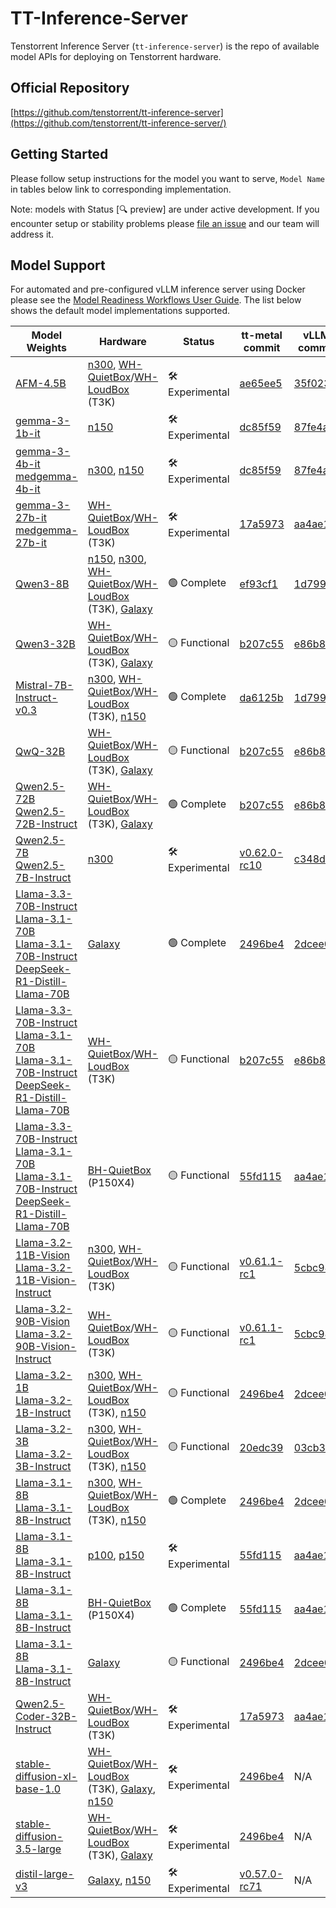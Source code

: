 # TT-Inference-Server

Tenstorrent Inference Server (`tt-inference-server`) is the repo of available model APIs for deploying on Tenstorrent hardware.

## Official Repository

[https://github.com/tenstorrent/tt-inference-server](https://github.com/tenstorrent/tt-inference-server/)


## Getting Started
Please follow setup instructions for the model you want to serve, `Model Name` in tables below link to corresponding implementation.

Note: models with Status [🔍 preview] are under active development. If you encounter setup or stability problems please [file an issue](https://github.com/tenstorrent/tt-inference-server/issues/new?template=Blank+issue) and our team will address it.

## Model Support

For automated and pre-configured vLLM inference server using Docker please see the [Model Readiness Workflows User Guide](docs/workflows_user_guide.md). The list below shows the default model implementations supported. 

| Model Weights | Hardware | Status | tt-metal commit | vLLM commit | Docker Image |
|---------------|----------|--------|-----------------|-------------|--------------|
| [AFM-4.5B](https://huggingface.co/arcee-ai/AFM-4.5B) | [n300](https://tenstorrent.com/hardware/wormhole), [WH-QuietBox](https://tenstorrent.com/hardware/tt-quietbox)/[WH-LoudBox](https://tenstorrent.com/hardware/tt-loudbox) (T3K) | 🛠️ Experimental | [ae65ee5](https://github.com/tenstorrent/tt-metal/tree/ae65ee5/models/tt_transformers) | [35f023f](https://github.com/tenstorrent/vllm/tree/35f023f) | [0.1.0-ae65ee5-35f023f](https://ghcr.io/tenstorrent/tt-inference-server/vllm-tt-metal-src-release-ubuntu-22.04-amd64:0.1.0-ae65ee5-35f023f) |
| [gemma-3-1b-it](https://huggingface.co/google/gemma-3-1b-it) | [n150](https://tenstorrent.com/hardware/wormhole) | 🛠️ Experimental | [dc85f59](https://github.com/tenstorrent/tt-metal/tree/dc85f59/models/tt_transformers) | [87fe4a4](https://github.com/tenstorrent/vllm/tree/87fe4a4) | [0.1.0-dc85f59-87fe4a4](https://ghcr.io/tenstorrent/tt-inference-server/vllm-tt-metal-src-release-ubuntu-22.04-amd64:0.1.0-dc85f59-87fe4a4) |
| [gemma-3-4b-it](https://huggingface.co/google/gemma-3-4b-it)<br/>[medgemma-4b-it](https://huggingface.co/google/medgemma-4b-it) | [n300](https://tenstorrent.com/hardware/wormhole), [n150](https://tenstorrent.com/hardware/wormhole) | 🛠️ Experimental | [dc85f59](https://github.com/tenstorrent/tt-metal/tree/dc85f59/models/tt_transformers) | [87fe4a4](https://github.com/tenstorrent/vllm/tree/87fe4a4) | [0.1.0-dc85f59-87fe4a4](https://ghcr.io/tenstorrent/tt-inference-server/vllm-tt-metal-src-release-ubuntu-22.04-amd64:0.1.0-dc85f59-87fe4a4) |
| [gemma-3-27b-it](https://huggingface.co/google/gemma-3-27b-it)<br/>[medgemma-27b-it](https://huggingface.co/google/medgemma-27b-it) | [WH-QuietBox](https://tenstorrent.com/hardware/tt-quietbox)/[WH-LoudBox](https://tenstorrent.com/hardware/tt-loudbox) (T3K) | 🛠️ Experimental | [17a5973](https://github.com/tenstorrent/tt-metal/tree/17a5973/models/tt_transformers) | [aa4ae1e](https://github.com/tenstorrent/vllm/tree/aa4ae1e) | [0.1.0-17a5973-aa4ae1e](https://ghcr.io/tenstorrent/tt-inference-server/vllm-tt-metal-src-release-ubuntu-22.04-amd64:0.1.0-17a5973-aa4ae1e) |
| [Qwen3-8B](https://huggingface.co/Qwen/Qwen3-8B) | [n150](https://tenstorrent.com/hardware/wormhole), [n300](https://tenstorrent.com/hardware/wormhole), [WH-QuietBox](https://tenstorrent.com/hardware/tt-quietbox)/[WH-LoudBox](https://tenstorrent.com/hardware/tt-loudbox) (T3K), [Galaxy](https://tenstorrent.com/hardware/galaxy) | 🟢 Complete | [ef93cf1](https://github.com/tenstorrent/tt-metal/tree/ef93cf1/models/tt_transformers) | [1d799da](https://github.com/tenstorrent/vllm/tree/1d799da) | [0.1.0-ef93cf1-1d799da](https://ghcr.io/tenstorrent/tt-inference-server/vllm-tt-metal-src-release-ubuntu-22.04-amd64:0.1.0-ef93cf1-1d799da) |
| [Qwen3-32B](https://huggingface.co/Qwen/Qwen3-32B) | [WH-QuietBox](https://tenstorrent.com/hardware/tt-quietbox)/[WH-LoudBox](https://tenstorrent.com/hardware/tt-loudbox) (T3K), [Galaxy](https://tenstorrent.com/hardware/galaxy) | 🟡 Functional | [b207c55](https://github.com/tenstorrent/tt-metal/tree/b207c55/models/tt_transformers) | [e86b855](https://github.com/tenstorrent/vllm/tree/e86b855) | [0.1.0-b207c55-e86b855](https://ghcr.io/tenstorrent/tt-inference-server/vllm-tt-metal-src-release-ubuntu-22.04-amd64:0.1.0-b207c55-e86b855) |
| [Mistral-7B-Instruct-v0.3](https://huggingface.co/mistralai/Mistral-7B-Instruct-v0.3) | [n300](https://tenstorrent.com/hardware/wormhole), [WH-QuietBox](https://tenstorrent.com/hardware/tt-quietbox)/[WH-LoudBox](https://tenstorrent.com/hardware/tt-loudbox) (T3K), [n150](https://tenstorrent.com/hardware/wormhole) | 🟢 Complete | [da6125b](https://github.com/tenstorrent/tt-metal/tree/da6125b/models/tt_transformers) | [1d799da](https://github.com/tenstorrent/vllm/tree/1d799da) | [0.1.0-da6125b-1d799da](https://ghcr.io/tenstorrent/tt-inference-server/vllm-tt-metal-src-release-ubuntu-22.04-amd64:0.1.0-da6125b-1d799da) |
| [QwQ-32B](https://huggingface.co/Qwen/QwQ-32B) | [WH-QuietBox](https://tenstorrent.com/hardware/tt-quietbox)/[WH-LoudBox](https://tenstorrent.com/hardware/tt-loudbox) (T3K), [Galaxy](https://tenstorrent.com/hardware/galaxy) | 🟡 Functional | [b207c55](https://github.com/tenstorrent/tt-metal/tree/b207c55/models/tt_transformers) | [e86b855](https://github.com/tenstorrent/vllm/tree/e86b855) | [0.1.0-b207c55-e86b855](https://ghcr.io/tenstorrent/tt-inference-server/vllm-tt-metal-src-release-ubuntu-22.04-amd64:0.1.0-b207c55-e86b855) |
| [Qwen2.5-72B](https://huggingface.co/Qwen/Qwen2.5-72B)<br/>[Qwen2.5-72B-Instruct](https://huggingface.co/Qwen/Qwen2.5-72B-Instruct) | [WH-QuietBox](https://tenstorrent.com/hardware/tt-quietbox)/[WH-LoudBox](https://tenstorrent.com/hardware/tt-loudbox) (T3K), [Galaxy](https://tenstorrent.com/hardware/galaxy) | 🟢 Complete | [b207c55](https://github.com/tenstorrent/tt-metal/tree/b207c55/models/tt_transformers) | [e86b855](https://github.com/tenstorrent/vllm/tree/e86b855) | [0.1.0-b207c55-e86b855](https://ghcr.io/tenstorrent/tt-inference-server/vllm-tt-metal-src-release-ubuntu-22.04-amd64:0.1.0-b207c55-e86b855) |
| [Qwen2.5-7B](https://huggingface.co/Qwen/Qwen2.5-7B)<br/>[Qwen2.5-7B-Instruct](https://huggingface.co/Qwen/Qwen2.5-7B-Instruct) | [n300](https://tenstorrent.com/hardware/wormhole) | 🛠️ Experimental | [v0.62.0-rc10](https://github.com/tenstorrent/tt-metal/tree/v0.62.0-rc10/models/tt_transformers) | [c348d08](https://github.com/tenstorrent/vllm/tree/c348d08) | [0.1.0-v0.62.0-rc10-c348d08](https://ghcr.io/tenstorrent/tt-inference-server/vllm-tt-metal-src-release-ubuntu-22.04-amd64:0.1.0-v0.62.0-rc10-c348d08) |
| [Llama-3.3-70B-Instruct](https://huggingface.co/meta-llama/Llama-3.3-70B-Instruct)<br/>[Llama-3.1-70B](https://huggingface.co/meta-llama/Llama-3.1-70B)<br/>[Llama-3.1-70B-Instruct](https://huggingface.co/meta-llama/Llama-3.1-70B-Instruct)<br/>[DeepSeek-R1-Distill-Llama-70B](https://huggingface.co/deepseek-ai/DeepSeek-R1-Distill-Llama-70B) | [Galaxy](https://tenstorrent.com/hardware/galaxy) | 🟢 Complete | [2496be4](https://github.com/tenstorrent/tt-metal/tree/2496be4/models/demos/llama3_70b_galaxy) | [2dcee0c](https://github.com/tenstorrent/vllm/tree/2dcee0c) | [0.1.0-2496be4-2dcee0c](https://ghcr.io/tenstorrent/tt-inference-server/vllm-tt-metal-src-release-ubuntu-22.04-amd64:0.1.0-2496be4-2dcee0c) |
| [Llama-3.3-70B-Instruct](https://huggingface.co/meta-llama/Llama-3.3-70B-Instruct)<br/>[Llama-3.1-70B](https://huggingface.co/meta-llama/Llama-3.1-70B)<br/>[Llama-3.1-70B-Instruct](https://huggingface.co/meta-llama/Llama-3.1-70B-Instruct)<br/>[DeepSeek-R1-Distill-Llama-70B](https://huggingface.co/deepseek-ai/DeepSeek-R1-Distill-Llama-70B) | [WH-QuietBox](https://tenstorrent.com/hardware/tt-quietbox)/[WH-LoudBox](https://tenstorrent.com/hardware/tt-loudbox) (T3K) | 🟡 Functional | [b207c55](https://github.com/tenstorrent/tt-metal/tree/b207c55/models/tt_transformers) | [e86b855](https://github.com/tenstorrent/vllm/tree/e86b855) | [0.1.0-b207c55-e86b855](https://ghcr.io/tenstorrent/tt-inference-server/vllm-tt-metal-src-release-ubuntu-22.04-amd64:0.1.0-b207c55-e86b855) |
| [Llama-3.3-70B-Instruct](https://huggingface.co/meta-llama/Llama-3.3-70B-Instruct)<br/>[Llama-3.1-70B](https://huggingface.co/meta-llama/Llama-3.1-70B)<br/>[Llama-3.1-70B-Instruct](https://huggingface.co/meta-llama/Llama-3.1-70B-Instruct)<br/>[DeepSeek-R1-Distill-Llama-70B](https://huggingface.co/deepseek-ai/DeepSeek-R1-Distill-Llama-70B) | [BH-QuietBox](https://tenstorrent.com/hardware/tt-quietbox) (P150X4) | 🟡 Functional | [55fd115](https://github.com/tenstorrent/tt-metal/tree/55fd115/models/tt_transformers) | [aa4ae1e](https://github.com/tenstorrent/vllm/tree/aa4ae1e) | [0.1.0-55fd115-aa4ae1e](https://ghcr.io/tenstorrent/tt-inference-server/vllm-tt-metal-src-release-ubuntu-22.04-amd64:0.1.0-55fd115-aa4ae1e) |
| [Llama-3.2-11B-Vision](https://huggingface.co/meta-llama/Llama-3.2-11B-Vision)<br/>[Llama-3.2-11B-Vision-Instruct](https://huggingface.co/meta-llama/Llama-3.2-11B-Vision-Instruct) | [n300](https://tenstorrent.com/hardware/wormhole), [WH-QuietBox](https://tenstorrent.com/hardware/tt-quietbox)/[WH-LoudBox](https://tenstorrent.com/hardware/tt-loudbox) (T3K) | 🟡 Functional | [v0.61.1-rc1](https://github.com/tenstorrent/tt-metal/tree/v0.61.1-rc1/models/tt_transformers) | [5cbc982](https://github.com/tenstorrent/vllm/tree/5cbc982) | [0.1.0-v0.61.1-rc1-5cbc982](https://ghcr.io/tenstorrent/tt-inference-server/vllm-tt-metal-src-release-ubuntu-22.04-amd64:0.1.0-v0.61.1-rc1-5cbc982) |
| [Llama-3.2-90B-Vision](https://huggingface.co/meta-llama/Llama-3.2-90B-Vision)<br/>[Llama-3.2-90B-Vision-Instruct](https://huggingface.co/meta-llama/Llama-3.2-90B-Vision-Instruct) | [WH-QuietBox](https://tenstorrent.com/hardware/tt-quietbox)/[WH-LoudBox](https://tenstorrent.com/hardware/tt-loudbox) (T3K) | 🟡 Functional | [v0.61.1-rc1](https://github.com/tenstorrent/tt-metal/tree/v0.61.1-rc1/models/tt_transformers) | [5cbc982](https://github.com/tenstorrent/vllm/tree/5cbc982) | [0.1.0-v0.61.1-rc1-5cbc982](https://ghcr.io/tenstorrent/tt-inference-server/vllm-tt-metal-src-release-ubuntu-22.04-amd64:0.1.0-v0.61.1-rc1-5cbc982) |
| [Llama-3.2-1B](https://huggingface.co/meta-llama/Llama-3.2-1B)<br/>[Llama-3.2-1B-Instruct](https://huggingface.co/meta-llama/Llama-3.2-1B-Instruct) | [n300](https://tenstorrent.com/hardware/wormhole), [WH-QuietBox](https://tenstorrent.com/hardware/tt-quietbox)/[WH-LoudBox](https://tenstorrent.com/hardware/tt-loudbox) (T3K), [n150](https://tenstorrent.com/hardware/wormhole) | 🟡 Functional | [2496be4](https://github.com/tenstorrent/tt-metal/tree/2496be4/models/tt_transformers) | [2dcee0c](https://github.com/tenstorrent/vllm/tree/2dcee0c) | [0.1.0-2496be4-2dcee0c](https://ghcr.io/tenstorrent/tt-inference-server/vllm-tt-metal-src-release-ubuntu-22.04-amd64:0.1.0-2496be4-2dcee0c) |
| [Llama-3.2-3B](https://huggingface.co/meta-llama/Llama-3.2-3B)<br/>[Llama-3.2-3B-Instruct](https://huggingface.co/meta-llama/Llama-3.2-3B-Instruct) | [n300](https://tenstorrent.com/hardware/wormhole), [WH-QuietBox](https://tenstorrent.com/hardware/tt-quietbox)/[WH-LoudBox](https://tenstorrent.com/hardware/tt-loudbox) (T3K), [n150](https://tenstorrent.com/hardware/wormhole) | 🟡 Functional | [20edc39](https://github.com/tenstorrent/tt-metal/tree/20edc39/models/tt_transformers) | [03cb300](https://github.com/tenstorrent/vllm/tree/03cb300) | [0.1.0-20edc39-03cb300](https://ghcr.io/tenstorrent/tt-inference-server/vllm-tt-metal-src-release-ubuntu-22.04-amd64:0.1.0-20edc39-03cb300) |
| [Llama-3.1-8B](https://huggingface.co/meta-llama/Llama-3.1-8B)<br/>[Llama-3.1-8B-Instruct](https://huggingface.co/meta-llama/Llama-3.1-8B-Instruct) | [n300](https://tenstorrent.com/hardware/wormhole), [WH-QuietBox](https://tenstorrent.com/hardware/tt-quietbox)/[WH-LoudBox](https://tenstorrent.com/hardware/tt-loudbox) (T3K), [n150](https://tenstorrent.com/hardware/wormhole) | 🟢 Complete | [2496be4](https://github.com/tenstorrent/tt-metal/tree/2496be4/models/tt_transformers) | [2dcee0c](https://github.com/tenstorrent/vllm/tree/2dcee0c) | [0.1.0-2496be4-2dcee0c](https://ghcr.io/tenstorrent/tt-inference-server/vllm-tt-metal-src-release-ubuntu-22.04-amd64:0.1.0-2496be4-2dcee0c) |
| [Llama-3.1-8B](https://huggingface.co/meta-llama/Llama-3.1-8B)<br/>[Llama-3.1-8B-Instruct](https://huggingface.co/meta-llama/Llama-3.1-8B-Instruct) | [p100](https://tenstorrent.com/hardware/blackhole), [p150](https://tenstorrent.com/hardware/blackhole) | 🛠️ Experimental | [55fd115](https://github.com/tenstorrent/tt-metal/tree/55fd115/models/tt_transformers) | [aa4ae1e](https://github.com/tenstorrent/vllm/tree/aa4ae1e) | [0.1.0-55fd115-aa4ae1e](https://ghcr.io/tenstorrent/tt-inference-server/vllm-tt-metal-src-release-ubuntu-22.04-amd64:0.1.0-55fd115-aa4ae1e) |
| [Llama-3.1-8B](https://huggingface.co/meta-llama/Llama-3.1-8B)<br/>[Llama-3.1-8B-Instruct](https://huggingface.co/meta-llama/Llama-3.1-8B-Instruct) | [BH-QuietBox](https://tenstorrent.com/hardware/tt-quietbox) (P150X4) | 🟢 Complete | [55fd115](https://github.com/tenstorrent/tt-metal/tree/55fd115/models/tt_transformers) | [aa4ae1e](https://github.com/tenstorrent/vllm/tree/aa4ae1e) | [0.1.0-55fd115-aa4ae1e](https://ghcr.io/tenstorrent/tt-inference-server/vllm-tt-metal-src-release-ubuntu-22.04-amd64:0.1.0-55fd115-aa4ae1e) |
| [Llama-3.1-8B](https://huggingface.co/meta-llama/Llama-3.1-8B)<br/>[Llama-3.1-8B-Instruct](https://huggingface.co/meta-llama/Llama-3.1-8B-Instruct) | [Galaxy](https://tenstorrent.com/hardware/galaxy) | 🟡 Functional | [2496be4](https://github.com/tenstorrent/tt-metal/tree/2496be4/models/tt_transformers) | [2dcee0c](https://github.com/tenstorrent/vllm/tree/2dcee0c) | [0.1.0-2496be4-2dcee0c](https://ghcr.io/tenstorrent/tt-inference-server/vllm-tt-metal-src-release-ubuntu-22.04-amd64:0.1.0-2496be4-2dcee0c) |
| [Qwen2.5-Coder-32B-Instruct](https://huggingface.co/Qwen/Qwen2.5-Coder-32B-Instruct) | [WH-QuietBox](https://tenstorrent.com/hardware/tt-quietbox)/[WH-LoudBox](https://tenstorrent.com/hardware/tt-loudbox) (T3K) | 🛠️ Experimental | [17a5973](https://github.com/tenstorrent/tt-metal/tree/17a5973/models/tt_transformers) | [aa4ae1e](https://github.com/tenstorrent/vllm/tree/aa4ae1e) | [0.1.0-17a5973-aa4ae1e](https://ghcr.io/tenstorrent/tt-inference-server/vllm-tt-metal-src-release-ubuntu-22.04-amd64:0.1.0-17a5973-aa4ae1e) |
| [stable-diffusion-xl-base-1.0](https://huggingface.co/stabilityai/stable-diffusion-xl-base-1.0) | [WH-QuietBox](https://tenstorrent.com/hardware/tt-quietbox)/[WH-LoudBox](https://tenstorrent.com/hardware/tt-loudbox) (T3K), [Galaxy](https://tenstorrent.com/hardware/galaxy), [n150](https://tenstorrent.com/hardware/wormhole) | 🛠️ Experimental | [2496be4](https://github.com/tenstorrent/tt-metal/tree/2496be4/models/tt_transformers) | N/A | [0.1.0-2496be4518bca0a7a5b497a4cda3cfe7e2f59756](https://ghcr.io/tenstorrent/tt-media-inference-server:0.1.0-2496be4518bca0a7a5b497a4cda3cfe7e2f59756) |
| [stable-diffusion-3.5-large](https://huggingface.co/stabilityai/stable-diffusion-3.5-large) | [WH-QuietBox](https://tenstorrent.com/hardware/tt-quietbox)/[WH-LoudBox](https://tenstorrent.com/hardware/tt-loudbox) (T3K), [Galaxy](https://tenstorrent.com/hardware/galaxy) | 🛠️ Experimental | [2496be4](https://github.com/tenstorrent/tt-metal/tree/2496be4/models/tt_transformers) | N/A | [0.1.0-2496be4518bca0a7a5b497a4cda3cfe7e2f59756](https://ghcr.io/tenstorrent/tt-media-inference-server:0.1.0-2496be4518bca0a7a5b497a4cda3cfe7e2f59756) |
| [distil-large-v3](https://huggingface.co/distil-whisper/distil-large-v3) | [Galaxy](https://tenstorrent.com/hardware/galaxy), [n150](https://tenstorrent.com/hardware/wormhole) | 🛠️ Experimental | [v0.57.0-rc71](https://github.com/tenstorrent/tt-metal/tree/v0.57.0-rc71/models/demos/whisper) | N/A | [v0.0.3-rc9](https://ghcr.io/tenstorrent/tt-inference-server/tt-server-dev-ubuntu-22.04-amd64:v0.0.3-rc9) |
